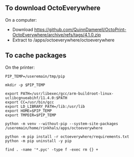 ## To download OctoEverywhere

On a computer:
- Download https://github.com/QuinnDamerell/OctoPrint-OctoEverywhere/archive/refs/tags/4.1.0.zip
- Extract to /apps/octoeverywhere/octoeverywhere

## To cache packages

On the printer:
```
PIP_TEMP=/useremain/tmp/pip

mkdir -p $PIP_TEMP

export PATH=/usr/libexec/gcc/arm-buildroot-linux-uclibcgnueabihf/11.4.0:$PATH
export CC=/usr/bin/gcc
export LD_LIBRARY_PATH=/lib:/usr/lib
export HOME=$PIP_TEMP
export TMPDIR=$PIP_TEMP

python -m venv --without-pip --system-site-packages /useremain/home/rinkhals/apps/octoeverywhere

python -m pip install -r octoeverywhere/requirements.txt
python -m pip uninstall -y pip

find . -name '*.pyc' -type f -exec rm {} +
```
